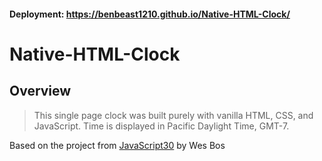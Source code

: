 #### Deployment: https://benbeast1210.github.io/Native-HTML-Clock/

# Native-HTML-Clock

## Overview
>This single page clock was built purely with vanilla HTML, CSS, and JavaScript. Time is displayed in Pacific Daylight Time, GMT-7.

Based on the project from [JavaScript30](https://javascript30.com/) by Wes Bos
